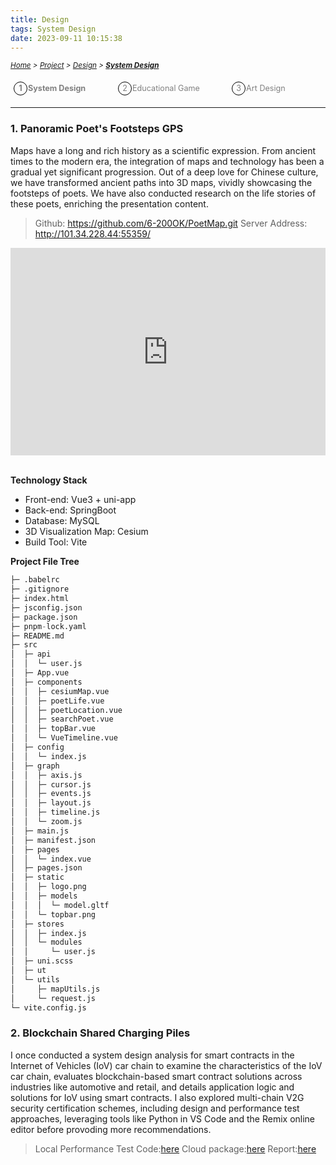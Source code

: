 ```yaml
---
title: Design
tags: System Design
date: 2023-09-11 10:15:38
---
```


<style>
    .menu-item {
        display: inline-block; /* Ensure elements are horizontally aligned */
        margin-right: 20px;
        position: relative;
        padding: 5px;
        color: grey;
        text-decoration: none;
        font-size: 90%; /* Reduce font size */
    }
    .menu-item:hover {
        font-weight: bold;
        color: grey !important;
    }
    .menu-item::before {
        content: counter(item) " ";
        counter-increment: item;
        border: 1px solid black;
        background-color: transparent;
        border-radius: 50%;
        width: 20px;
        height: 20px;
        display: inline-block;
        text-align: center;
        line-height: 20px;
        margin-right: 1px;
        color: grey;
    }
    .menu-list {
        list-style: none; 
        counter-reset: item;
        padding: 0; /* Remove default padding */
    }
    .menu-list div {
        white-space: nowrap; /* Prevent wrapping of list items */
    }
</style>

<style type="text/css">
    .bilibili_shortcodes {
        position: relative;
        width: 100%;
        height: 0;
        padding-bottom: 66%;
        margin: auto;
        overflow: hidden;
        text-align: center;
    }

    .bilibili_shortcodes iframe {
        position: absolute;
        width: 100%;
        height: 100%;
        left: 0;
        top: 0;
    }
</style>

*<small>[Home](/Home/index.html) > [Project](/tags/Project/index.html) > [Design](/2023/09/11/Project/Design/Design/index.html) > **[System Design](/2023/09/11/Project/Design/System-Design/index.html)</small>***


<ol class="menu-list">
    <div>
        <li><strong><a href="/2023/09/11/Project/Design/System-Design/index.html" class="menu-item">System Design&nbsp;&nbsp;&nbsp;&nbsp;&nbsp;&nbsp</a></strong>
        <a href="/2023/09/11/Project/Design/Educational-Game/index.html" class="menu-item">Educational Game&nbsp;&nbsp;&nbsp;&nbsp;&nbsp;&nbsp</a><a href="/2023/09/11/Project/Design/Art-Design/index.html"  class="menu-item">Art Design&nbsp;&nbsp;&nbsp;&nbsp;&nbsp;&nbsp;&nbsp;&nbsp;&nbsp;&nbsp</a></li>
    </div>
</ol>

---

<h3 id="java-section">1. Panoramic Poet's Footsteps GPS</h3>
Maps have a long and rich history as a scientific expression. 
From ancient times to the modern era, the integration of maps and technology has been a gradual yet significant progression. Out of a deep love for Chinese culture, we have transformed ancient paths into 3D maps, vividly showcasing the footsteps of poets. 
We have also conducted research on the life stories of these poets, enriching the presentation content.
   
> Github: https://github.com/6-200OK/PoetMap.git
> Server Address: http://101.34.228.44:55359/

<div class="bilibili_shortcodes">
    <iframe
        src="https://player.bilibili.com/player.html?aid=941134985&bvid=BV1UW4y117FK&cid=780928055&p=1"
        scrolling="no" border="0" frameborder="no" framespacing="0" allowfullscreen="true">
    </iframe>
</div>
<br>

**Technology Stack**
- Front-end: Vue3 + uni-app
- Back-end: SpringBoot
- Database: MySQL
- 3D Visualization Map: Cesium
- Build Tool: Vite


**Project File Tree**
```python
├─ .babelrc
├─ .gitignore
├─ index.html
├─ jsconfig.json
├─ package.json
├─ pnpm-lock.yaml
├─ README.md
├─ src
│  ├─ api
│  │  └─ user.js
│  ├─ App.vue
│  ├─ components
│  │  ├─ cesiumMap.vue
│  │  ├─ poetLife.vue
│  │  ├─ poetLocation.vue
│  │  ├─ searchPoet.vue
│  │  ├─ topBar.vue
│  │  └─ VueTimeline.vue
│  ├─ config
│  │  └─ index.js
│  ├─ graph
│  │  ├─ axis.js
│  │  ├─ cursor.js
│  │  ├─ events.js
│  │  ├─ layout.js
│  │  ├─ timeline.js
│  │  └─ zoom.js
│  ├─ main.js
│  ├─ manifest.json
│  ├─ pages
│  │  └─ index.vue
│  ├─ pages.json
│  ├─ static
│  │  ├─ logo.png
│  │  ├─ models
│  │  │  └─ model.gltf
│  │  └─ topbar.png
│  ├─ stores
│  │  ├─ index.js
│  │  └─ modules
│  │     └─ user.js
│  ├─ uni.scss
│  ├─ ut
│  └─ utils
│     ├─ mapUtils.js
│     └─ request.js
└─ vite.config.js
```


<h3 id="sql-section">2. Blockchain Shared Charging Piles</h3>

I once conducted a system design analysis for smart contracts in the Internet of Vehicles (IoV) car chain to examine the characteristics of the IoV car chain, evaluates blockchain-based smart contract solutions across industries like automotive and retail, and details application logic and solutions for IoV using smart contracts. I also explored multi-chain V2G security certification schemes, including design and performance test approaches, leveraging tools like Python in VS Code and the Remix online editor before provoding more recommendations.

> Local Performance Test Code:[here](https://drive.google.com/file/d/19qyxWdwQtnwCPXyXwo9OpRb3ldoaANRk/view?usp=sharing)
> Cloud package:[here]([git@github.com:Viiiikedy/Blockchain-Shared-Charging-Piles.git](https://github.com/Viiiikedy/Blockchain-Shared-Charging-Piles))
> Report:[here](/pdf/Blockchain-Shared-Charging-Piles.pdf)